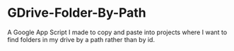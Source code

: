 # GDrive-Folder-By-Path
A Google App Script I made to copy and paste into projects where I want to find folders in my drive by a path rather than by id.

